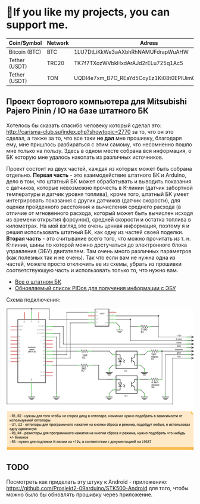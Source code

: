 #  💜If you like my projects, you can support me.

| Coin/Symbol | Network | Adress |
|------|---------|--------|
| Bitcoin (BTC) | BTC | 1LU7DtLiKkWe3aAXbhRhNAMUFdrapWuAHW |
| Tether (USDT) | TRC20 | TK7f7TXozWVbkHxdArAJd2rELu725q1Ac5 |
| Tether (USDT) | TON | UQDI4e7xm_B7O_REaYd5CoyEz1Ki08t0EPlUim022_K9B2xa |


## Проект бортового компьютера для Mitsubishi Pajero Pinin / IO на базе штатного БК
Хотелось бы сказать спасибо человеку который сделал это: http://carisma-club.su/index.php?showtopic=2770 за то, что он это сделал, а также за то, что все таки **не дал** мне прошивку, благодаря ему, мне пришлось разбираться с этим самому, что несомненно пошло мне только на пользу. Здесь в одном месте собрана вся информация, о БК которую мне удалось накопать из различных источников.

Проект состоит из двух частей, каждая из которых может быть собрана отдельно. **Первая часть** - это взаимодействие штатного БК и Arduino, дело в том, что штатный БК может обрабатывать и выводить показания с датчиков, которые невозможно прочесть в K-линии (датчик забортной температуры и датчик уровня топлива), кроме того, штатный БК умеет интегрировать показания с других датчиков (датчик скорости), для оценки пройденного расстояния и вычисления среднего расхода (в отличие от мгновенного расхода, который может быть вычислен исходя из времени открытия форсунок), средней скорости и остатка топлива в километрах. На мой взгляд это очень ценная информация, поэтому я и решил использовать штатный БК, как одну из частей своей поделки. **Вторая часть** - это считывание всего того, что можно прочитать из т. н. K-линии, шины по которой можно достучаться до электронного блока управления (ЭБУ) двигателем. Там очень много различных параметров (как полезных так и не очень). Так что если вам не нужна одна из частей, можете просто отключить ее из схемы, убрать из прошивки соответствующую часть и использовать только то, что нужно вам.

- [Все о штатном БК](https://github.com/angrycoding/pajero-pinin-io-bc/wiki/%D0%92%D1%81%D0%B5-%D0%BE-%D1%88%D1%82%D0%B0%D1%82%D0%BD%D0%BE%D0%BC-%D0%91%D0%9A)
- [Обновляемый список PIDов для получения информации с ЭБУ](https://github.com/angrycoding/pajero-pinin-io-bc/wiki/MUT-%D0%B7%D0%B0%D0%BF%D1%80%D0%BE%D1%81%D1%8B)

Схема подключения:

![ожидание](https://raw.githubusercontent.com/angrycoding/pajero-pinin-io-bc/master/docs/circuit.png)

## TODO

Посмотреть как приделать эту штуку к Android - приложению: https://github.com/Prosjekt2-09arduino/STK500-Android для того, чтобы можно было бы обновлять прошивку через приложение.
